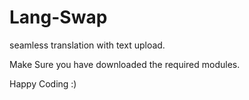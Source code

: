 # Lang-Swap
seamless translation with text upload.

Make Sure you have downloaded the required modules.

Happy Coding :)
